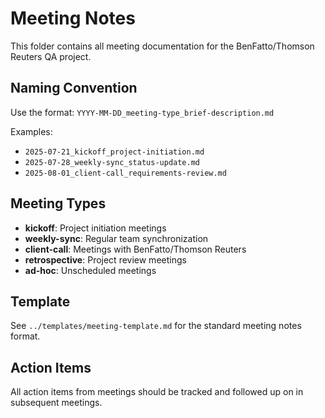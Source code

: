 # Meeting Notes

This folder contains all meeting documentation for the BenFatto/Thomson Reuters QA project.

## Naming Convention

Use the format: `YYYY-MM-DD_meeting-type_brief-description.md`

Examples:

- `2025-07-21_kickoff_project-initiation.md`
- `2025-07-28_weekly-sync_status-update.md`
- `2025-08-01_client-call_requirements-review.md`

## Meeting Types

- **kickoff**: Project initiation meetings
- **weekly-sync**: Regular team synchronization
- **client-call**: Meetings with BenFatto/Thomson Reuters
- **retrospective**: Project review meetings
- **ad-hoc**: Unscheduled meetings

## Template

See `../templates/meeting-template.md` for the standard meeting notes format.

## Action Items

All action items from meetings should be tracked and followed up on in subsequent meetings.
